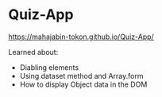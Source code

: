 # Quiz-App

https://mahajabin-tokon.github.io/Quiz-App/

Learned about:
- Diabling elements
- Using dataset method and Array.form
- How to display Object data in the DOM